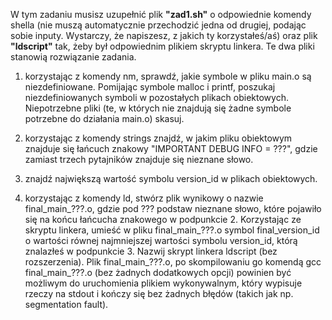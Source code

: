 W tym zadaniu musisz uzupełnić plik **"zad1.sh"** o odpowiednie komendy shella (nie muszą automatycznie przechodzić jedna od drugiej, podając sobie inputy. Wystarczy, że napiszesz, z jakich ty korzystałeś/aś) oraz plik **"ldscript"** tak, żeby był odpowiednim plikiem skryptu linkera. Te dwa pliki stanowią rozwiązanie zadania.

1. korzystając z komendy nm, sprawdź, jakie symbole w pliku main.o są niezdefiniowane. Pomijając symbole malloc i printf, poszukaj niezdefiniowanych symboli w pozostałych plikach obiektowych. Niepotrzebne pliki (te, w których nie znajdują się żadne symbole potrzebne do działania main.o) skasuj.

2. korzystając z komendy strings znajdź, w jakim pliku obiektowym znajduje się łańcuch znakowy "IMPORTANT DEBUG INFO = ???", gdzie zamiast trzech pytajników znajduje się nieznane słowo.

3. znajdź największą wartość symbolu version_id w plikach obiektowych.

4. korzystając z komendy ld, stwórz plik wynikowy o nazwie final_main_???.o, gdzie pod ??? podstaw nieznane słowo, które pojawiło się na końcu łańcucha znakowego w podpunkcie 2. Korzystając ze skryptu linkera, umieść w pliku final_main_???.o symbol final_version_id o wartości równej najmniejszej wartości symbolu version_id, którą znalazłeś w podpunkcie 3. Nazwij skrypt linkera ldscript (bez rozszerzenia). Plik final_main_???.o, po skompilowaniu go komendą gcc final_main_???.o (bez żadnych dodatkowych opcji) powinien być możliwym do uruchomienia plikiem wykonywalnym, który wypisuje rzeczy na stdout i kończy się bez żadnych błędów (takich jak np. segmentation fault).

